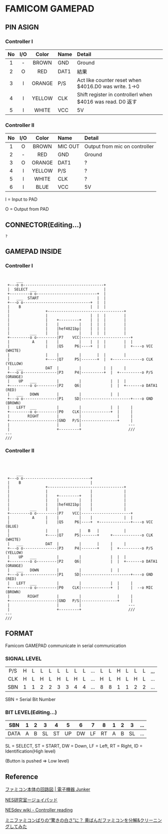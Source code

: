 # FAMICOM GAMEPAD
## PIN ASIGN

### Controller I
|No|I/O|Color| Name   | Detail   |
|:-:|:-:|:-:|:-|:-|
| 1| - |BROWN | GND | Ground |
| 2| O |RED   | DAT1| 結果 |
| 3| I |ORANGE| P/S | Act like counter reset when $4016.D0 was write. 1->0|
| 4| I |YELLOW| CLK | Shift register in controllerI when $4016 was read. D0  返す|
| 5| I |WHITE | VCC | 5V |

### Controller II
|No|I/O|Color| Name   | Detail   |
|:-:|:-:|:-:|:-|:-|
| 1| O |BROWN | MIC OUT| Output from mic on controller|
| 2| - |RED   | GND    | Ground |
| 3| O |ORANGE| DAT1   | ? |
| 4| I |YELLOW| P/S    | ? |
| 5| I |WHITE | CLK    | ? |
| 6| I |BLUE  | VCC    | 5V |

 I = Input to PAD
 
 O = Output from PAD
 
## CONNECTOR(Editing...)

```
?
```
## GAMEPAD INSIDE
 
### Controller I
```

     ___
 +---o o------------------------------------+
 |  SELECT ___                              |
 +---------o o---------------------------+  |
 |   ___  START                          |  |
 +---o o------------------------------+  |  |
 |    B                               |  |  |
 |                +----------------------------------+
 |                |                   |  |  |        |
 |                |    +---------+    |  |  |        |
 |                |    |         |    |  |  |        |
 |                |    |hef4021bp|    |  |  |        |
 |         ___    |    |         |    |  |  |        |
 +---------o o---------|P7    VCC|----------------------+
 |          A     |    |         |    |  |  |        |  |
 |                |    |Q5     P6|----+  |  |        |  +----o VCC (WHITE)
 |                |    |         |       |  |        |
 |                +----|Q7     P5|-------+  |  +-------------o CLK (YELLOW)
 |   ___          DAT  |         |          |  |     |
 +---o o---------------|P3     P4|----------+  |  +----------o P/S (ORANGE)                                                                                                                                     
 |    UP   ___         |         |             |  |  |
 +---------o o---------|P2     Q6|             |  |  +-------o DATA1 (RED)
 |   ___   DOWN        |         |             |  |
 +---o o---------------|P1     SD|----------------------+----o GND (BROWN)
 |   LEFT  ___         |         |             |  |     |
 +---------o o---------|P0    CLK|-------------+  |     |
 |        RIGHT        |         |                |     |
 +---------------------|GND   P/S|----------------+     |
 |                     |         |                     ---
 |                     +---------+                     ///
---
///

```

### Controller II
```


 
     ___
 +---o o------------------------------+
 |    B                               |
 |                +----------------------------------+
 |                |                   |              |
 |                |    +---------+    |              |
 |                |    |         |    |              |
 |                |    |hef4021bp|    |              |
 |         ___    |    |         |    |              |
 +---------o o---------|P7    VCC|----------------------+
 |          A     |    |         |    |              |  |
 |                |    |Q5     P6|----+  +--------------+----o VCC (BLUE)
 |                |    |         |   B   |           |
 |                +----|Q7     P5|-------+     +-------------o CLK (WHITE)
 |   ___          DAT  |         |       |     |     |
 +---o o---------------|P3     P4|-------+     |  +----------o P/S (YELLOW)                                                                                                                                     
 |    UP   ___         |         |             |  |  |
 +---------o o---------|P2     Q6|             |  |  +-------o DATA1 (ORANGE)
 |   ___   DOWN        |         |             |  |
 +---o o---------------|P1     SD|----------------------+----o GND (RED)
 |   LEFT  ___         |         |             |  |     |
 +---------o o---------|P0    CLK|-------------+  |     |  --o MIC (BROWN)
 |        RIGHT        |         |                |     |
 +---------------------|GND   P/S|----------------+     |
 |                     |         |                     ---
 |                     +---------+                     ///
---
///

```

## FORMAT

Famicom GAMEPAD communicate in serial communication

### SIGNAL LEVEL

|   |   |   |   |   |   |   |   |   |   |   |   |   |   |   |   |   |
|:-:|:-:|:-:|:-:|:-:|:-:|:-:|:-:|:-:|:-:|:-:|:-:|:-:|:-:|:-:|:-:|:-:|
|P/S|  H|  L|  L|  L|  L|  L|  L|  L|...|  L|  L|  H|  L|  L|  L|,,,|
|CLK|  H|  L|  H|  L|  H|  L|  H|  L|...|  H|  L|  H|  L|  H|  L|...|
|SBN|  1|  1|  2|  2|  3|  3|  4|  4|...|  8|  8|  1|  1|  2|  2|...|

SBN = Serial Bit Number

### BIT LEVEL(Editing...)

|SBN |  1|  2|  3|  4|  5|  6|  7|  8|  1|  2|  3|...|
|:-: |:-:|:-:|:-:|:-:|:-:|:-:|:-:|:-:|:-:|:-:|:-:|:-:|
|DATA|  A|  B| SL| ST| UP| DW| LF| RT|  A|  B| SL|...|

SL = SELECT, ST = START, DW = Down, LF = Left, RT = Right, ID = Identification(High level)

(Button is pushed => Low level)

## Reference

[ファミコン本体の回路図 | 電子機器 Junker](https://green.ap.teacup.com/junker/116.html)

[NES研究室ージョイパッド](http://hp.vector.co.jp/authors/VA042397/nes/joypad.html)

[NESdev wiki - Controller reading](https://wiki.nesdev.com/w/index.php/Controller_reading)

[ミニファミコンばりの“驚きの白さ”に？ 黄ばんだファミコンを分解&クリーニングしてみた](https://www.google.com/amp/s/kakakumag.com/amp/game/%3fid=9564)
